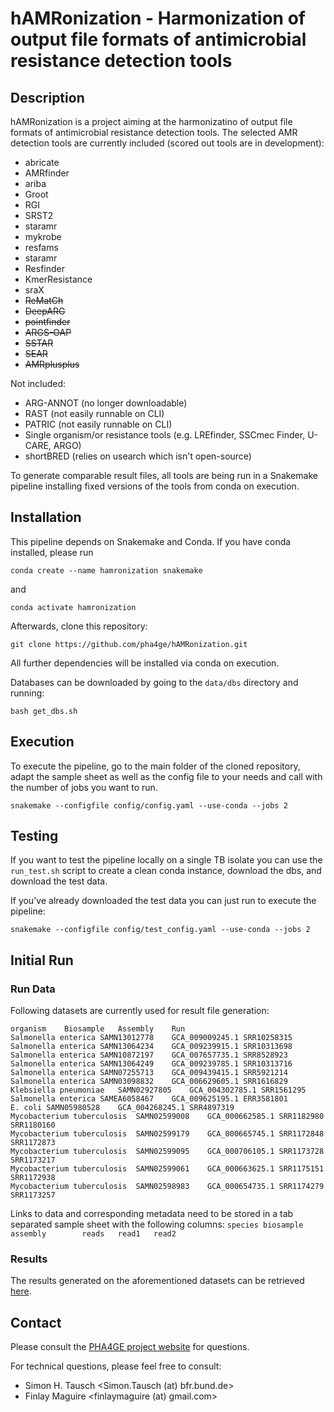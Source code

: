 hAMRonization - Harmonization of output file formats of antimicrobial resistance detection tools 
=======================================
Description
-----------
hAMRonization is a project aiming at the harmonizatino of output file formats of antimicrobial resistance detection tools. 
The selected AMR detection tools are currently included (scored out tools are in development):
* abricate
* AMRfinder
* ariba
* Groot
* RGI
* SRST2
* staramr
* mykrobe
* resfams
* staramr
* Resfinder
* KmerResistance
* sraX
* ~~ReMatCh~~ 
* ~~DeepARG~~
* ~~pointfinder~~ 
* ~~ARGS-OAP~~
* ~~SSTAR~~
* ~~SEAR~~
* ~~AMRplusplus~~

Not included:

* ARG-ANNOT (no longer downloadable)
* RAST (not easily runnable on CLI)
* PATRIC (not easily runnable on CLI)
* Single organism/or resistance tools (e.g. LREfinder, SSCmec Finder, U-CARE, ARGO)
* shortBRED (relies on usearch which isn't open-source)

To generate comparable result files, all tools are being run in a Snakemake pipeline installing fixed versions of the tools from conda on execution.

Installation 
------------

This pipeline depends on Snakemake and Conda. If you have conda installed, please run 

`conda create --name hamronization snakemake` 

and 

`conda activate hamronization`

Afterwards, clone this repository:

`git clone https://github.com/pha4ge/hAMRonization.git`

All further dependencies will be installed via conda on execution.

Databases can be downloaded by going to the `data/dbs` directory and running:

`bash get_dbs.sh`

Execution
---------

To execute the pipeline, go to the main folder of the cloned repository, adapt the sample sheet as well as the config file to your needs and call with the number of jobs you want to run.

`snakemake --configfile config/config.yaml --use-conda --jobs 2`


Testing
-------

If you want to test the pipeline locally on a single TB isolate you can use the
`run_test.sh` script to create a clean conda instance, download the dbs, and download
the test data. 

If you've already downloaded the test data you can just run to execute the pipeline:

`snakemake --configfile config/test_config.yaml --use-conda --jobs 2`


Initial Run
-----------

### Run Data

Following datasets are currently used for result file generation:
```
organism    Biosample   Assembly    Run
Salmonella enterica SAMN13012778    GCA_009009245.1 SRR10258315
Salmonella enterica SAMN13064234    GCA_009239915.1 SRR10313698
Salmonella enterica SAMN10872197    GCA_007657735.1 SRR8528923
Salmonella enterica SAMN13064249    GCA_009239785.1 SRR10313716
Salmonella enterica SAMN07255713    GCA_009439415.1 SRR5921214
Salmonella enterica SAMN03098832    GCA_006629605.1 SRR1616829
Klebsiella pneumoniae   SAMN02927805    GCA_004302785.1 SRR1561295
Salmonella enterica SAMEA6058467    GCA_009625195.1 ERR3581801
E. coli SAMN05980528    GCA_004268245.1 SRR4897319
Mycobacterium tuberculosis  SAMN02599008    GCA_000662585.1 SRR1182980 SRR1180160
Mycobacterium tuberculosis  SAMN02599179    GCA_000665745.1 SRR1172848 SRR1172873
Mycobacterium tuberculosis  SAMN02599095    GCA_000706105.1 SRR1173728 SRR1173217
Mycobacterium tuberculosis  SAMN02599061    GCA_000663625.1 SRR1175151 SRR1172938
Mycobacterium tuberculosis  SAMN02598983    GCA_000654735.1 SRR1174279 SRR1173257
```
Links to data and corresponding metadata need to be stored in a tab separated sample sheet with the following columns:
`species biosample       assembly        reads   read1   read2`


### Results

The results generated on the aforementioned datasets can be retrieved [here](https://databay.bfrlab.de/d/c937ce66a7f2406e9a0f/).

Contact
-------
Please consult the [PHA4GE project website](https://github.com/pha4ge) for questions.

For technical questions, please feel free to consult:
 * Simon H. Tausch <Simon.Tausch (at) bfr.bund.de> 
 * Finlay Maguire <finlaymaguire (at) gmail.com> 
 

